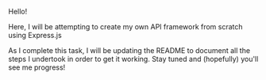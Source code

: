 Hello!

Here, I will be attempting to create my own API framework from scratch using Express.js

As I complete this task, I will be updating the README to document all the steps I undertook in order to get it working.  Stay tuned and (hopefully) you'll see me progress!